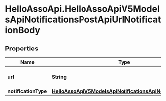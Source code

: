 # HelloAssoApi.HelloAssoApiV5ModelsApiNotificationsPostApiUrlNotificationBody

## Properties

Name | Type | Description | Notes
------------ | ------------- | ------------- | -------------
**url** | **String** | The Api notification Url | 
**notificationType** | [**HelloAssoApiV5ModelsApiNotificationsApiNotificationType**](HelloAssoApiV5ModelsApiNotificationsApiNotificationType.md) |  | [optional] 



